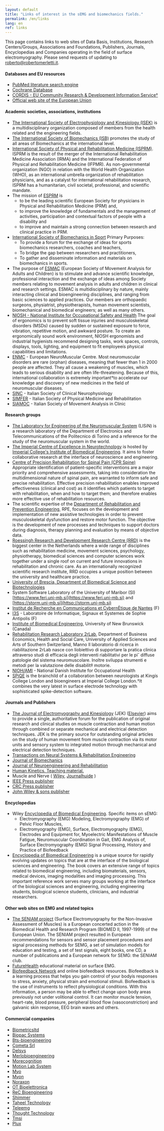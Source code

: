```yaml
---
layout: default
title: "Links of interest in the sEMG and biomechanics fields."
permalink: /en/links
lang: en
ref: links
---
```


This page contains links to web sites of Data Basis, Institutions, Research Centers/Groups, Associations and Foundations, Publishers, Journals, Encyclopedias and Companies operating in the field of surface electromyography.  Please send requests of updating to roberto@robertomerletti.it.


#### Databases and EU resources

- [PubMed literature search engine](https://www.ncbi.nlm.nih.gov/pubmed/)
- [Cochrane Database](https://www.cochrane.org)
- [CORDIS - EU Community Research & Development Information Service†](https://cordis.europa.eu/projects/en )
- [Official web site of the European Union](https://europa.eu/european-union/index_en)


#### Academic societies, associations, institutions

- [The International Society of Electrophysiology and Kinesiology (ISEK)](https://isek.org/) is a multidisciplinary organization composed of members from the health related and the engineering fields. 
- [The International Society of Biomechanics (ISB)](https://isbweb.org/) promotes the study of all areas of Biomechanics at the international level.
- [International Society of Physical and Rehabilitation Medicine (ISPRM)](https://www.isprm.org/). ISPRM is the result of the merger of the International Rehabilitation Medicine Association (IRMA) and the International Federation of Physical and Rehabilitation Medicine (IFPMR). As non-governmental organization (NGO) in relation with the World Health Organization (WHO), as an international umbrella organization of rehabilitation physicians, and as a catalyst for international rehabilitation research, ISPRM has a humanitarian, civil societal, professional, and scientific mandate.
- The mission of [ESPRM](https://www.esprm.net/) is 
    - to be the leading scientific European Society for physicians in Physical and Rehabilitation Medicine (PRM) and,
    - to improve the knowledge of fundamentals and the management of activities, participation and contextual factors of people with a disability and 
    - to improve and maintain a strong connection between research and clinical practice in PRM.
- [International Society of Biomechanics in Sport](https://isbs.org/) Primary Purposes: 
    - To provide a forum for the exchange of ideas for sports biomechanics researchers, coaches and teachers, 
    - To bridge the gap between researchers and practitioners,
    - To gather and disseminate information and materials on biomechanics in sports.
- The purpose of [ESMAC](https://www.esmac.org) (European Society of Movement Analysis for Adults and Children) is to stimulate and advance scientific knowledge, professional interaction and the exchange of ideas among Society members relating to movement analysis in adults and children in clinical and research settings. ESMAC is multidisciplinary by nature, mainly interacting clinical and bioengineering disciplines, and ranging from basic sciences to applied practices. Our members are orthopaedic surgeons, physiatrist, physiotherapists, human movement scientists, biomechanical and biomedical engineers; as well as many others.
- [NIOSH - National Institute for Occupational Safety and Health](https://www.cdc.gov/niosh/topics/ergonomics) The goal of ergonomics is to prevent soft tissue injuries and musculoskeletal disorders (MSDs) caused by sudden or sustained exposure to force, vibration, repetitive motion, and awkward posture. To create an ergonomically sound work environment, NIOSH ergonomists and industrial hygienists recommend designing tasks, work spaces, controls, displays, tools, lighting, and equipment to fit employeeís physical capabilities and limitations. 
- [ENMC](https://www.enmc.org/default4.html) - European NeuroMuscular Centre. Most neuromuscular disorders are rare (orphan) diseases, meaning that fewer than 1 in 2000 people are affected. They all cause a weakening of muscles, which leads to serious disability and are often life-threatening. Because of this, international collaboration is extremely important†to accelerate our knowledge and discovery of new medicines in the field of neuromuscular diseases.
- [SINC](https://www.sinc-italia.it) - Italian Society of Clinical Neurophysiology
- [SIMFER](https://www.simfer.it) - Italian Society of Physical Medicine and Rehabilitation
- [SIAMOC](https://www.siamoc.it) - Italian Society of Movement Analysis in Clinic

#### Research groups

- [The Laboratory for Engineering of the Neuromuscular System](https://lisin.polito.it) (LISiN) is a research laboratory of the Department of Electronics and Telecommunications of the Politecnico di Torino and a reference for the study of the neuromuscular system in the world. 
- [The Imperial Centre of Excellence in Neurotechnology](https://www.imperial.ac.uk/neurotechnology) is hosted by [Imperial College's Institute of Biomedical Engineering](https://www.imperial.ac.uk/neuromuscular-rehab). It aims to foster collaborative research at the interface of neuroscience and engineering.  
- [Centre of Precision Rehabilitation for Spinal Pain (CPR Spine)](www.birmingham.ac.uk/cpr-spine) Appropriate identification of patient-specific interventions are a major priority and comprehensive assessments, taking into consideration the multidimensional nature of spinal pain, are warranted to inform safe and precise rehabilitation. Effective precision rehabilitation enables improved effectiveness (clinical and cost) as it identifies which patients to target with rehabilitation, when and how to target them; and therefore enables more effective use of rehabilitation resources.
- The scientific expertise of the [Department of Rehabilitation and Prevention Engineering](https://www.ame.rwth-aachen.de/cms/AME/Forschung/~nzic/RPE-Rehabilitations-und-Praeventionst/?lidx=1), RPE, focuses on the development and implementation of new assistive technologies in order to prevent musculoskeletal dysfunction and restore motor function. The objective is the development of new processes and techniques to support doctors during diagnosis, therapy planning and evaluation by means of objective data.
- [Roessingh Research and Development Research Centre (RRD)](https://www.rrd.nl) is the biggest center in the Netherlands where a wide range of disciplines such as rehabilitation medicine, movement sciences, psychology, physiotherapy, biomedical sciences and computer sciences work together under a single roof on current and future innovations in rehabilitation and chronic care. As an internationally recognized scientific research institute, RRD occupies a unique position between the university and healthcare practice.
- [University of Brescia, Department of Biomedical Science and Biotechnologies](https://www.med.unibs.it/dip/dip_SBB/index.html)
- System Software Laboratory of the University of Maribor (SI) [https://www.feri.uni-mb.si](https://www.feri.uni-mb.si) and [https://storm.uni-mb.si](httsp://storm.uni-mb.si)
- [Institut de Recherche en Communications et CybernÈtique de Nantes](https://www.irccyn.ec-nantes.fr) (F) 
- [I3S](https://www.i3s.unice.fr/en) - Laboratoire de Informatique, Signaux et Systemes de Sophie Antipolis (F)
- [Institute of Biomedical Engineering](https://www.unb.ca/web/biomed), University of New Brunswick (Canada)
- [Rehabilitation Research Laboratory 2rLab](https://www.supsi.ch/deass/ricerca/centri-competenze/laboratorio-di-ricerca-in-riabilitazione.html), Department of Business Economics, Health and Social Care, University of Applied Sciences and Arts of Southern Switzerland, Manno Il laboratorio di ricerca in riabilitazione 2rLab nasce con líobiettivo di supportare la pratica clinica attraverso studi di efficacia degli interventi riabilitativi per le pi˘ diffuse patologie del sistema neuromuscolare. Inoltre sviluppa strumenti e metodi per la valutazione delle disabilit‡ motorie.
- [NIOH/AMI](https://www.ami.dk/english/nyheder) - National Danish Institute for Occupational Health 
- [SPiQE](https://spiqe.co.uk/) is the brainchild of a collaboration between neurologists at Kingís College London and bioengineers at Imperial College London.†It combines the very latest in surface electrode technology with sophisticated spike-detection software.   

#### Journals and Publishers

- [The Journal of Electromyography and Kinesiology](https://isek.org/isek-journal/) (JEK) ([Elsevier](https://www.journals.elsevier.com/journal-of-electromyography-and-kinesiology)) aims to provide a single, authoritative forum for the publication of original research and clinical studies on muscle contraction and human motion through combined or separate mechanical and electrical detection techniques. JEK is the primary source for outstanding original articles on the study of human movement from muscle contraction via its motor units and sensory system to integrated motion through mechanical and electrical detection techniques.
- [Transactions on Neural Systems & Rehabilitation Engineering](https://tnsre.embs.org/)
- [Journal of Biomechanics](https://ees.elsevier.com/bm/)
- [Journal of Neuroengineering and Rehabilitation](https://www.editorialmanager.com/JNER)
- [Human Kinetics. Teaching material.](https://www.humankinetics.com)
- Muscle and Nerve ( [Wiley](https://onlinelibrary.wiley.com/journal/10974598), [Journalhuide](https://www.journalguide.com/journals/muscle-and-nerve) )
- [IEEE Press publisher](https://www.ieee.org/organizations/pubs/)
- [CRC Press publisher](https://www.crcpress.com)
- [John Wiley & sons publisher](https://www.wiley.com)

#### Encyclopedias

- Wiley [Encyclopedia of Biomedical Engineering](https://onlinelibrary.wiley.com/doi/abs/10.1002/9780471740360.ebs1156). Specific items on sEMG:
    - Electromyography (EMG) Modeling, Electromyography (EMG) of Pelvic Floor Muscles, 
    - Electromyography (EMG), Surface, Electromyography (EMG), Electrodes and Equipment for, Myoelectric Manifestations of Muscle Fatigue, Neuromuscular Coordination in Gait, EMG Analysis of, Surface Electromyography (EMG) Signal Processing,  History and Practice of Biofeedback
- [Encyclopedia of Biomedical Engineering](https://www.elsevier.com/books/encyclopedia-of-biomedical-engineering/narayan/978-0-12-804829-0) is a unique source for rapidly evolving updates on topics that are at the interface of the biological sciences and engineering. The book covers an extensive range of topics related to biomedical engineering, including biomaterials, sensors, medical devices, imaging modalities and imaging processing. This important reference work serves many groups working at the interface of the biological sciences and engineering, including engineering students, biological science students, clinicians, and industrial researchers.

#### Other web sites on EMG and related topics

- [The SENIAM project](https://www.seniam.org/) (Surface Electromyography for the Non-Invasive Assessment of Muscles) is a European concerted action in the Biomedical Health and Research Program (BIOMED II, 1997-1999) of the European Union. The SENIAM project resulted in European recommendations for sensors and sensor placement procedures and signal processing methods for SEMG, a set of simulation models for education and testing, a set of test signals, eight books, one CD, a number of publications and a European network for SEMG: the SENIAM club.
- [FutureHealth](https://www.futurehealth.org/semg.htm) educational material on surface EMG.
- [Biofeedback Network](https://www.biofeedback.net) and online biofeedback resources.  Biofeedback is a learning process that helps you gain control of your bodyís responses to stress, anxiety, physical strain and emotional stimuli.  Biofeedback is the use of instruments to reflect physiological conditions. With this information, a person may be able to effect change upon body areas previously not under volitional control. It can monitor muscle tension, heart-rate, blood pressure, peripheral blood flow (vasoconstriction) and galvanic skin response, EEG brain waves and others.

#### Commercial companies

- [Biometricsltd](https://www.biometricsltd.com)
- [Biopac Systems](https://www.biopac.com)
- [Bts-bioengineering](https://www.btsbioengineering.com)
- [Cometa Srl](https://www.cometasystems.com)
- [Delsys](https://www.delsys.com)
- [Merlobioengineering](https://merlobioengineering.com/)
- [Morecognition](https://www.morecognition.com)
- [Motion Lab System](https://www.motion-labs.com)
- [Myo](https://www.myo.com)
- [Myon](https://www.myon.ch)
- [Noraxon](https://www.noraxon.com)
- [OT Bioelettronica](https://www.otbioelettronica.it)
- [ReC Bioengineering](https://recbioengineering.com)
- [Shimmer](https://www.shimmersensing.com)
- [Taheel Technology](https://www.taheeltech.com)
- [Teleemg](https://www.teleemg.com)
- [Thought Technology](https://www.thoughttechnology.com)
- [Tmsi](https://www.tmsi.com)
- [Plux](https://www.pluxbiosignals.com)
